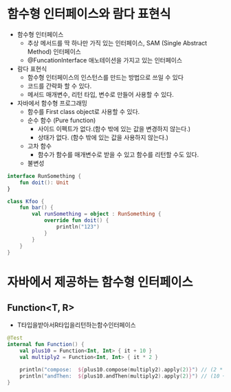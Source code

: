 # 함수형 인터페이스와 람다 표현식

* 함수형 인터페이스
  * 추상 메서드를 딱 하나만 가직 있는 인터페이스, SAM (Single Abstract Method) 인터페이스
  * @FuncationInterface 애노테이션​을 가지고 있는 인터페이스
* 람다 표현식
  * 함수형 인터페이스의 인스턴스를 만드는 방법으로 쓰일 수 있다
  * 코드를 간략화 할 수 있다.
  * 메서드 매개변수, 리턴 타입, 변수로 만들어 사용할 수 있다.
* 자바에서 함수형 프로그래밍
  * 함수를 First class object로 사용할 수 있다.
  * 순수 함수 (Pure function)
    * 사이드 이펙트가 없다.(함수 밖에 있는 값을 변경하지 않는다.)
    * 상태가 없다. (함수 밖에 있는 값을 사용하지 않는다.)
  * 고차 함수
    * 함수가 함수를 매개변수로 받을 수 있고 함수를 리턴할 수도 있다.
  * 불변성

```kotlin
interface RunSomething {
    fun doit(): Unit
}

class Kfoo {
    fun bar() {
        val runSomething = object : RunSomething {
            override fun doit() {
                println("123")
            }
        }
    }
}
```

# 자바에서 제공하는 함수형 인터페이스

## Function<T, R>
* T타입을받아서R타입을리턴하는함수인터페이스

```kotlin
@Test
internal fun Function() {
    val plus10 = Function<Int, Int> { it + 10 }
    val multiply2 = Function<Int, Int> { it * 2 }

    println("compose:  ${plus10.compose(multiply2).apply(2)}") // (2 * 2) + 10
    println("andThen:  ${plus10.andThen(multiply2).apply(2)}") // (10 + 2) * 2
}
```


